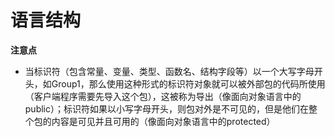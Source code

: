 # 语言结构

**注意点**

- 当标识符（包含常量、变量、类型、函数名、结构字段等）以一个大写字母开头，如Group1，那么使用这种形式的标识符对象就可以被外部包的代码所使用（客户端程序需要先导入这个包），这被称为导出（像面向对象语言中的public）；标识符如果以小写字母开头，则包对外是不可见的，但是他们在整个包的内容是可见并且可用的（像面向对象语言中的protected）

